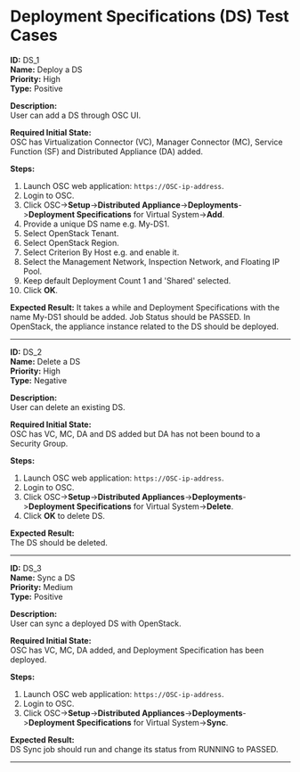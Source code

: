 # Deployment Specifications (DS) Test Cases

**ID:** DS_1  
**Name:** Deploy a DS  
**Priority:** High  
**Type:** Positive  

**Description:**  
User can add a DS through OSC UI.

**Required Initial State:**  
OSC has Virtualization Connector (VC), Manager Connector (MC), Service Function (SF) and Distributed Appliance (DA) added.

**Steps:**    
1. Launch OSC web application: ```https://OSC-ip-address```.  
2. Login to OSC.  
3. Click OSC->**Setup**->**Distributed Appliance**->**Deployments**->**Deployment Specifications** for Virtual System->**Add**.  
4. Provide a unique DS name e.g. My-DS1.  
5. Select OpenStack Tenant.  
6. Select OpenStack Region.  
7. Select Criterion By Host e.g. and enable it.  
8. Select the Management Network, Inspection Network, and Floating IP Pool.
9. Keep default Deployment Count 1 and 'Shared' selected.  
10. Click **OK**.  

**Expected Result:**
It takes a while and Deployment Specifications with the name My-DS1 should be added. Job Status should be PASSED. In OpenStack, the  appliance instance related to the DS should be deployed.  

****

**ID:** DS_2  
**Name:** Delete a DS  
**Priority:** High  
**Type:** Negative  

**Description:**  
User can delete an existing DS.

**Required Initial State:**  
OSC has VC, MC, DA and DS added but DA has not been bound to a Security Group.  

**Steps:**    
1. Launch OSC web application: ```https://OSC-ip-address```.  
2. Login to OSC.  
3. Click OSC->**Setup**->**Distributed Appliances**->**Deployments**->**Deployment Specifications** for Virtual System->**Delete**.  
4. Click **OK** to delete DS.  

**Expected Result:**  
The DS should be deleted.

****

**ID:** DS_3  
**Name:** Sync a DS  
**Priority:** Medium  
**Type:** Positive  

**Description:**  
User can sync a deployed DS with OpenStack.  

**Required Initial State:**  
OSC has VC, MC, DA added, and Deployment Specification has been deployed.  

**Steps:**    
1. Launch OSC web application: ```https://OSC-ip-address```.  
2. Login to OSC.  
3. Click OSC->**Setup**->**Distributed Appliances**->**Deployments**->**Deployment Specifications** for Virtual System->**Sync**.  

**Expected Result:**  
DS Sync job should run and change its status from RUNNING to PASSED.  

****
